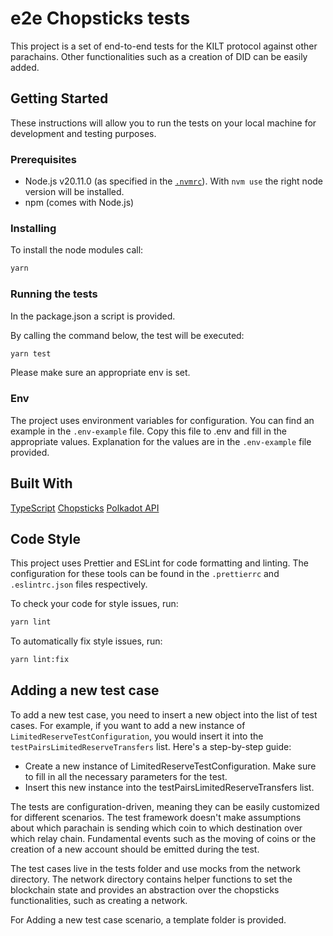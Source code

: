 # e2e Chopsticks tests

This project is a set of end-to-end tests for the KILT protocol against other parachains. 
Other functionalities such as a creation of DID can be easily added.

## Getting Started

These instructions will allow you to run the tests on your local machine for development and testing purposes.

### Prerequisites

- Node.js v20.11.0 (as specified in the [`.nvmrc`](https://github.com/nvm-sh/nvm)). With `nvm use` the right node version will be installed.
- npm (comes with Node.js)


### Installing

To install the node modules call:

```sh
yarn 
```

### Running the tests

In the package.json a script is provided.

By calling the command below, the test will be executed:

```sh
yarn test 
```

Please make sure an appropriate env is set.

### Env

The project uses environment variables for configuration. You can find an example in the `.env-example` file. Copy this file to 
.env and fill in the appropriate values. Explanation for the values are in the `.env-example` file provided.

## Built With

[TypeScript](https://www.typescriptlang.org/)
[Chopsticks](https://github.com/AcalaNetwork/chopsticks)
[Polkadot API](https://github.com/polkadot-js/api)

## Code Style

This project uses Prettier and ESLint for code formatting and linting. The configuration for these tools can be found in the `.prettierrc` and `.eslintrc.json` files respectively.

To check your code for style issues, run:

```sh
yarn lint
```

To automatically fix style issues, run:

```sh
yarn lint:fix
```

## Adding a new test case

To add a new test case, you need to insert a new object into the list of test cases. For example, if you want to add a new instance of `LimitedReserveTestConfiguration`, you would insert it into the `testPairsLimitedReserveTransfers` list. Here's a step-by-step guide:

- Create a new instance of LimitedReserveTestConfiguration. Make sure to fill in all the necessary parameters for the test.
- Insert this new instance into the testPairsLimitedReserveTransfers list.

The tests are configuration-driven, meaning they can be easily customized for different scenarios. The test framework doesn't make assumptions about which parachain is sending which coin to which destination over which relay chain. Fundamental events such as the moving of coins or the creation of a new account should be emitted during the test.

The test cases live in the tests folder and use mocks from the network directory. The network directory contains helper functions to set the blockchain state and provides an abstraction over the chopsticks functionalities, such as creating a network.

For Adding a new test case scenario, a template folder is provided.
